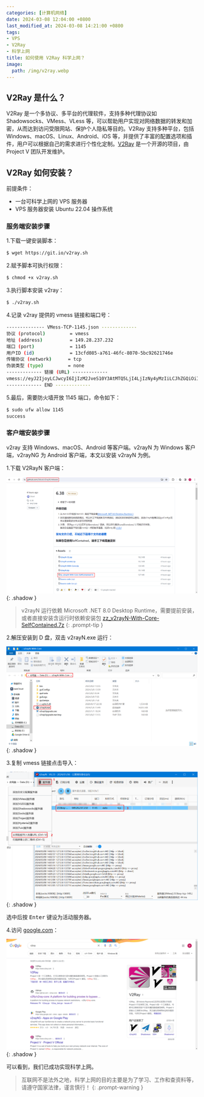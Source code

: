 ```yaml
---
categories: [计算机网络]
date: 2024-03-08 12:04:00 +0800
last_modified_at: 2024-03-08 14:21:00 +0800
tags:
- VPS
- V2Ray
- 科学上网
title: 如何使用 V2Ray 科学上网？
image:
  path: /img/v2ray.webp
---
```


## V2Ray 是什么？

V2Ray 是一个多协议、多平台的代理软件，支持多种代理协议如 Shadowsocks、VMess、VLess 等，可以帮助用户实现对网络数据的转发和加密，从而达到访问受限网站、保护个人隐私等目的。V2Ray 支持多种平台，包括 Windows、macOS、Linux、Android、iOS 等，并提供了丰富的配置选项和插件，用户可以根据自己的需求进行个性化定制。[V2Ray](https://github.com/v2fly/v2ray-core) 是一个开源的项目，由 Project V 团队开发维护。

## V2Ray 如何安装？

前提条件：

- 一台可科学上网的 VPS 服务器
- VPS 服务器安装 Ubuntu 22.04 操作系统

### 服务端安装步骤

1.下载一键安装脚本：

```bash
$ wget https://git.io/v2ray.sh
```

2.赋予脚本可执行权限：

```bash
$ chmod +x v2ray.sh
```

3.执行脚本安装 v2ray：

```bash
$ ./v2ray.sh
```

4.记录 v2ray 提供的 vmess 链接和端口号：

```bash
-------------- VMess-TCP-1145.json -------------
协议 (protocol)         = vmess
地址 (address)          = 149.28.237.232
端口 (port)             = 1145
用户ID (id)             = 13cfd085-a761-46fc-8070-5bc92621746e
传输协议 (network)      = tcp
伪装类型 (type)         = none
------------- 链接 (URL) -------------
vmess://eyJ2IjoyLCJwcyI6IjIzM2JveS10Y3AtMTQ5LjI4LjIzNy4yMzIiLCJhZGQiOiIxNDkuMjguMjM3LjIzMiIsInBvcnQiOiIxMTQ1IiwiaWQiOiIxM2NmZDA4NS1hNzYxLTQ2ZmMtODA3MC01YmM5MjYyMTc0NmUiLCJhaWQiOiIwIiwibmV0IjoidGNwIiwidHlwZSI6Im5vbmUiLCJwYXRoIjoiIn0=
------------- END -------------
```

5.最后，需要防火墙开放 1145 端口，命令如下：

```bash
$ sudo ufw allow 1145
success
```

### 客户端安装步骤

v2ray 支持 Windows、macOS、Android 等客户端。v2rayN 为 Windows 客户端，v2rayNG 为 Android 客户端，本文以安装 v2rayN 为例。

1.下载 V2RayN 客户端：

![V2RayN 客户端下载](/img/image-20240308140228803.webp){: .shadow }

> v2rayN 运行依赖 Microsoft .NET 8.0 Desktop Runtime，需要提前安装，或者直接安装含运行时依赖安装包 [zz_v2rayN-With-Core-SelfContained.7z](https://github.com/2dust/v2rayN/releases/download/6.38/zz_v2rayN-With-Core-SelfContained.7z)
{: .prompt-tip }

2.解压安装到 D 盘，双击 v2rayN.exe 运行：

![解压安装客户端](/img/image-20240308140415265.webp){: .shadow }

3.复制 vmess 链接点击<kbd>导入</kbd>：

![导入 vmess 链接](/img/image-20240308141338997.webp){: .shadow }

选中后按 <kbd>Enter</kbd> 键设为活动服务器。

4.访问 [google.com](https://www.google.com)：

![访问 Google](/img/image-20240308141706769.webp){: .shadow }

可以看到，我们已成功实现科学上网。

> 互联网不是法外之地，科学上网的目的主要是为了学习、工作和查资料等，请遵守国家法律，谨言慎行！
{: .prompt-warning }
